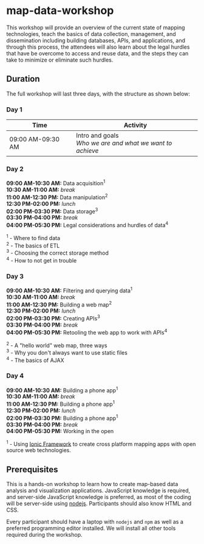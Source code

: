 # map-data-workshop

This workshop will provide an overview of the current state of mapping technologies, teach the basics of data collection, management, and dissemination including building databases, APIs, and applications, and through this process, the attendees will also learn about the legal hurdles that have be overcome to access and reuse data, and the steps they can take to minimize or eliminate such hurdles.

## Duration

The full workshop will last three days, with the structure as shown below:

### Day 1

<table>
	<thead>
		<tr>
			<th>Time</th>
			<th>Activity</th>
		</tr>
	</thead>
	<tbody>
		<tr>
			<td>09:00 AM-09:30 AM</td>
			<td>Intro and goals<br>
				<i>Who we are and what we want to achieve</i>
			</td>
		</tr>
	</tbody>
</table>


<!--
<sup>1</sup> - Who we are and what we want to achieve  
<sup>2</sup> - How to go from data to a sharable URL  
<sup>3</sup> - Introduce the variety of technologies that can be used in each piece of the stack (jQuery vs. an MVC, different backends and why you might use each)     
<sup>4</sup> - Demonstrate mapping apps, and also introduce Chrome dev tools for dissecting and debugging. After a couple of examples, point the class to the URL of a mapping app and have them figure out which technology it uses and how it is assembled.       
<sup>5</sup> - Nodejs, PostGIS, git, Github, environment, setting up a repository, QGIS, GDAL
-->

### Day 2

**09:00 AM-10:30 AM:** Data acquisition<sup>1</sup>  
**10:30 AM-11:00 AM:** *break*  
**11:00 AM-12:30 PM:** Data manipulation<sup>2</sup>      
**12:30 PM-02:00 PM:** *lunch*  
**02:00 PM-03:30 PM:** Data storage<sup>3</sup>  
**03:30 PM-04:00 PM:** *break*  
**04:00 PM-05:30 PM:** Legal considerations and hurdles of data<sup>4</sup> 

<sup>1</sup> - Where to find data    
<sup>2</sup> - The basics of ETL    
<sup>3</sup> - Choosing the correct storage method     
<sup>4</sup> - How to not get in trouble   


### Day 3

**09:00 AM-10:30 AM:** Filtering and querying data<sup>1</sup>  
**10:30 AM-11:00 AM:** *break*   
**11:00 AM-12:30 PM:** Building a web map<sup>2</sup>  
**12:30 PM-02:00 PM:** *lunch*  
**02:00 PM-03:30 PM:** Creating APIs<sup>3</sup>  
**03:30 PM-04:00 PM:** *break*   
**04:00 PM-05:30 PM:** Retooling the web app to work with APIs<sup>4</sup>  

<sup>2</sup> - A "hello world" web map, three ways  
<sup>3</sup> - Why you don't always want to use static files    
<sup>4</sup> - The basics of AJAX

### Day 4

**09:00 AM-10:30 AM:** Building a phone app<sup>1</sup>  
**10:30 AM-11:00 AM:** *break*  
**11:00 AM-12:30 PM:** Building a phone app<sup>1</sup>  
**12:30 PM-02:00 PM:** *lunch*  
**02:00 PM-03:30 PM:** Building a phone app<sup>1</sup>   
**03:30 PM-04:00 PM:** *break*  
**04:00 PM-05:30 PM:** Working in the open  

<sup>1</sup> - Using [Ionic Framework](http://ionicframework.com) to create cross platform mapping apps with open source web technologies.

## Prerequisites

This is a hands-on workshop to learn how to create map-based data analysis and visualization applications. JavaScript knowledge is required, and server-side JavaScript knowledge is preferred, as most of the coding will be server-side using [nodejs](http://nodejs.org). Participants should also know HTML and CSS.

Every participant should have a laptop with `nodejs` and `npm` as well as a preferred programming editor installed. We will install all other tools required during the workshop.
